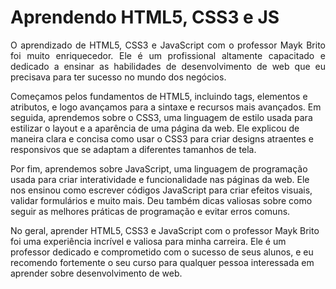 # Aprendendo HTML5, CSS3 e JS

<p align="justify">
O aprendizado de HTML5, CSS3 e JavaScript com o professor Mayk Brito foi muito enriquecedor. Ele é um profissional altamente capacitado e dedicado a ensinar as habilidades de desenvolvimento de web que eu precisava para ter sucesso no mundo dos negócios.

Começamos pelos fundamentos de HTML5, incluindo tags, elementos e atributos, e logo avançamos para a sintaxe e recursos mais avançados. Em seguida, aprendemos sobre o CSS3, uma linguagem de estilo usada para estilizar o layout e a aparência de uma página da web. Ele explicou de maneira clara e concisa como usar o CSS3 para criar designs atraentes e responsivos que se adaptam a diferentes tamanhos de tela.

Por fim, aprendemos sobre JavaScript, uma linguagem de programação usada para criar interatividade e funcionalidade nas páginas da web. Ele nos ensinou como escrever códigos JavaScript para criar efeitos visuais, validar formulários e muito mais. Deu também dicas valiosas sobre como seguir as melhores práticas de programação e evitar erros comuns.

No geral, aprender HTML5, CSS3 e JavaScript com o professor Mayk Brito foi uma experiência incrível e valiosa para minha carreira. Ele é um professor dedicado e comprometido com o sucesso de seus alunos, e eu recomendo fortemente o seu curso para qualquer pessoa interessada em aprender sobre desenvolvimento de web.

</p>

